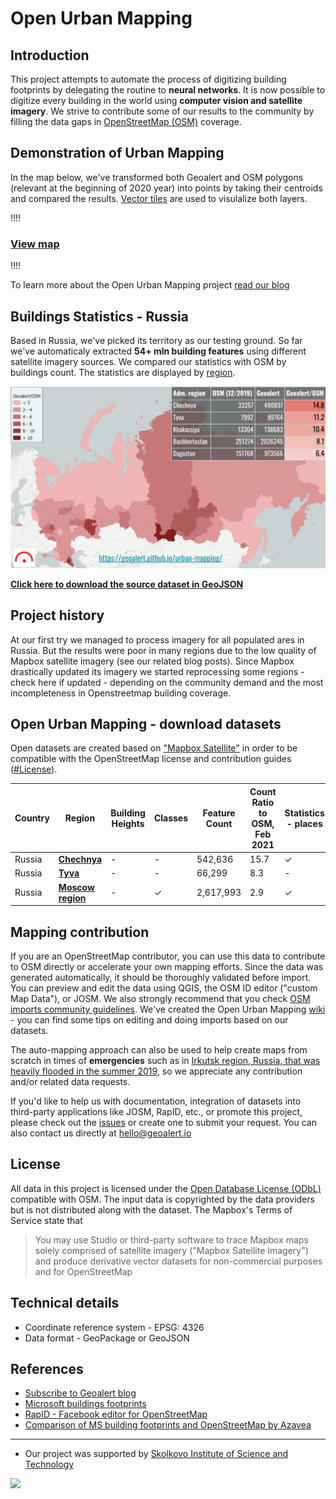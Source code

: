 # Open Urban Mapping

Introduction
------------
This project attempts to automate the process of digitizing building footprints by delegating the routine to **neural networks**. It is now possible to digitize every building in the world using **computer vision and satellite imagery**. We strive to contribute some of our results to the community by filling the data gaps in [OpenStreetMap (OSM)](https://www.openstreetmap.org) coverage.      

## Demonstration of Urban Mapping

In the map below, we've transformed both Geoalert and OSM polygons (relevant at the beginning of 2020 year) into points by taking their centroids and compared the results. [Vector tiles](https://en.wikipedia.org/wiki/Vector_tiles) are used to visulalize both layers.

!!!!
### [View map](https://geoalert.github.io/urban-mapping/) 
!!!!

To learn more about the Open Urban Mapping project [read our blog](https://medium.com/geoalert-platform-urban-monitoring/open-urban-mapping-russia-ca978dfb4636)


## Buildings Statistics - Russia

Based in Russia, we've picked its territory as our testing ground. So far we've automaticaly extracted **54+ mln building features** using different satellite imagery sources. We compared our statistics with OSM by buildings count. The statistics are displayed by [region](https://en.wikipedia.org/wiki/Federal_subjects_of_Russia).

![**Building count ratio Geoalert/OSM - Russia, by region**](src/images/comparison_OSM-Geoalert.png)

[**Click here to download the source dataset in GeoJSON**](https://github.com/Geoalert/urban-mapping/blob/master/russia_regions_stats.geojson)


## Project history

At our first try we managed to process imagery for all populated ares in Russia. But the results were poor in many regions due to the low quality of Mapbox satellite imagery (see our related blog posts). 
Since Mapbox drastically updated its imagery we started reprocessing some regions - check here if updated - depending on the community demand and the most incompleteness in Openstreetmap building coverage.


## Open Urban Mapping - download datasets

Open datasets are created based on ["Mapbox Satellite"](https://www.mapbox.com/maps/satellite) in order to be compatible with the OpenStreetMap license and contribution guides ([#License](#license)).

|Country|Region|Building Heights| Classes |Feature Count| Count Ratio to OSM, Feb 2021| Statistics - places | Format | Size (unzipped) |
|-------------|------------|----------|----------|-----------|------------|------------|----------|-------------|
|Russia|[**Chechnya**](https://filebrowser.aeronetlab.space/s/CeT7WidzbIGqaFa/download)| - | - | 542,636| 15.7 | ✓ | GeoPackage | 33.4MB |
|Russia|[**Tyva**](https://filebrowser.aeronetlab.space/s/AE2iIxGN8UoYfOU/download)| - | - | 66,299| 8.3 | - | GeoPackage | 5.4MB |
|Russia|[**Moscow region**](https://bit.ly/2T6R5P8)| - | ✓ | 2,617,993 | 2.9 | ✓ | GeoPackage | 241MB |


## Mapping contribution

If you are an OpenStreetMap contributor, you can use this data to contribute to OSM directly or accelerate your own mapping efforts. Since the data was generated automatically, it should be thoroughly validated before import. You can preview and edit the data using QGIS, the OSM ID editor ("custom Map Data"), or JOSM. We also strongly recommend that you check [OSM imports community guidelines](https://wiki.openstreetmap.org/wiki/Import/Guidelines).
We've created the Open Urban Mapping [wiki](https://wiki.openstreetmap.org/wiki/Geoalert_Open_Urban_Mapping) - you can find some tips on editing and doing imports based on our datasets.

The auto-mapping approach can also be used to help create maps from scratch in times of **emergencies** such as in [Irkutsk region, Russia, that was heavily flooded in the summer 2019](https://geoalert.github.io/Irkutsk-flood/), so we appreciate any contribution and/or related data requests.

If you'd like to help us with documentation, integration of datasets into third-party applications like JOSM, RapID, etc., or promote this project, please check out the [issues](https://github.com/Geoalert/urban-mapping/issues) or create one to submit your request. You can also contact us directly at [hello@geoalert.io](mailto:hello@geoalert.io)


## License
All data in this project is licensed under the [Open Database License (ODbL)](https://opendatacommons.org/licenses/odbl/) compatible with OSM.
The input data is copyrighted by the data providers but is not distributed along with the dataset. The Mapbox's Terms of Service state that
>You may use Studio or third-party software to trace Mapbox maps solely comprised of satellite imagery ("Mapbox Satellite Imagery") and produce derivative vector datasets for non-commercial purposes and for OpenStreetMap

## Technical details
* Coordinate reference system - EPSG: 4326
* Data format - GeoPackage or GeoJSON


## References
* [Subscribe to Geoalert blog](https://medium.com/@geoalert)
* [Microsoft buildings footprints](https://github.com/microsoft/USBuildingFootprints)
* [RapID - Facebook editor for OpenStreetMap](https://github.com/facebookincubator/RapiD)
* [Comparison of MS building footprints and OpenStreetMap by Azavea](https://demos.azavea.com/building-footprint-comparison/)
---------------------------
* Our project was supported by [Skolkovo Institute of Science and Technology](https://www.skoltech.ru/en)

<image src="https://cdn.skoltech.ru/img/logo.png" width="190">
